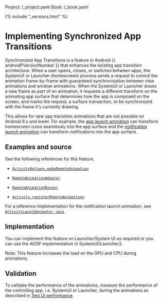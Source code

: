 Project: /_project.yaml
Book: /_book.yaml

{% include "_versions.html" %}

<!--
  Copyright 2018 The Android Open Source Project

  Licensed under the Apache License, Version 2.0 (the "License");
  you may not use this file except in compliance with the License.
  You may obtain a copy of the License at

      http://www.apache.org/licenses/LICENSE-2.0

  Unless required by applicable law or agreed to in writing, software
  distributed under the License is distributed on an "AS IS" BASIS,
  WITHOUT WARRANTIES OR CONDITIONS OF ANY KIND, either express or implied.
  See the License for the specific language governing permissions and
  limitations under the License.
-->

# Implementing Synchronized App Transitions

Synchronized App Transitions is a feature in Android {{ androidPVersionNumber }}
that enhances the existing app transition architecture. When a user opens,
closes, or switches between apps, the SystemUI or Launcher (homescreen) process
sends a request to control the animation frame-by-frame with guaranteed
synchronization between view animations and window animations. When the SystemUI
or Launcher draws a new frame as part of an animation, it requests a different
transform on the animating app surface that determines how the app is composed
on the screen, and marks the request, a surface transaction, to be synchronized
with the frame it's currently drawing.

This allows for new app transition animations that are not possible on Android
8.x and lower. For example, the
[app launch animation](/devices/tech/display/images/app-launch-animation.mp4)
can transform homescreen icons seamlessly into the app surface and the
[notification launch animation](/devices/tech/display/images/notification-launch-animation.mp4)
can transform notifications into the app surface.

## Examples and source

See the following references for this feature.

+   [`ActivityOptions.makeRemoteAnimation`](https://android.googlesource.com/platform/frameworks/base/+/master/core/java/android/app/ActivityOptions.java#844)

+   [`RemoteAnimationAdapter`](https://android.googlesource.com/platform/frameworks/base/+/master/core/java/android/view/RemoteAnimationAdapter.java)

+   [`RemoteAnimationRunner`](https://android.googlesource.com/platform/frameworks/base/+/master/core/java/android/view/IRemoteAnimationRunner.aidl)

+   [`Activity.registerRemoteAnimations`](https://android.googlesource.com/platform/frameworks/base/+/master/core/java/android/app/Activity.java#7869)

For a reference implementation for the notification launch animation, see
[`ActivityLaunchAnimator.java`](https://android.googlesource.com/platform/frameworks/base/+/master/packages/SystemUI/src/com/android/systemui/statusbar/notification/ActivityLaunchAnimator.java).

## Implementation

You can implement this feature on Launcher/System UI as required or you can use
the AOSP implementation in SystemUI/Launcher3.

Note: This feature increases the load on the GPU and CPU during animations.

## Validation

To validate the performance of the animations, measure the performance of the
controlling app, i.e. SystemUI or Launcher, during the animations as described
in
[Test UI performance](https://developer.android.com/training/testing/performance).

